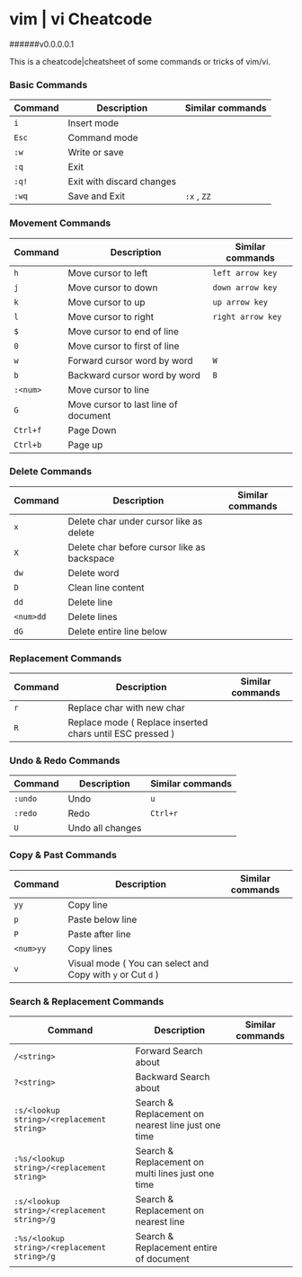 # vim | vi Cheatcode
######v0.0.0.0.1

This is a cheatcode|cheatsheet of some commands or tricks of vim/vi.

### Basic Commands
Command | Description | Similar commands
--- | --- | ---
`i` | Insert mode |
`Esc` | Command mode
`:w` | Write or save |
`:q` | Exit |
`:q!` | Exit with discard changes |
`:wq` | Save and Exit | `:x` , `ZZ`

### Movement Commands
Command | Description | Similar commands
--- | --- | ---
`h` | Move cursor to left | `left arrow key`
`j` | Move cursor to down | `down arrow key`
`k` | Move cursor to up | `up arrow key`
`l` | Move cursor to right | `right arrow key`
`$` | Move cursor to end of line |
`0` | Move cursor to first of line |
`w` | Forward cursor word by word | `W`
`b` | Backward cursor word by word | `B`
`:<num>` | Move cursor to line <num> |
`G` | Move cursor to last line of document |
`Ctrl+f` | Page Down |
`Ctrl+b` | Page up |

### Delete Commands
Command | Description | Similar commands 
--- | --- | ---
`x` | Delete char under cursor like as delete |
`X` | Delete char before cursor like as backspace |
`dw` | Delete word | 
`D` | Clean line content | 
`dd` | Delete line |
`<num>dd` | Delete <num> lines |
`dG` | Delete entire line below |

### Replacement Commands
Command | Description | Similar commands 
--- | --- | ---
`r` | Replace char with new char |
`R` | Replace mode ( Replace inserted chars until ESC pressed ) |

### Undo & Redo Commands
Command | Description | Similar commands 
--- | --- | ---
`:undo` | Undo | `u`
`:redo` | Redo | `Ctrl+r`
`U` | Undo all changes | 

### Copy & Past Commands
Command | Description | Similar commands 
--- | --- | ---
`yy` | Copy line |
`p` | Paste below line |
`P` | Paste after line |
`<num>yy` | Copy <num> lines |
`v` | Visual mode ( You can select and Copy with `y` or Cut `d` ) |

### Search & Replacement Commands
Command | Description | Similar commands 
--- | --- | ---
`/<string>` | Forward Search about <string> |
`?<string>` | Backward Search about <string> |
`:s/<lookup string>/<replacement string>` | Search & Replacement on nearest line just one time | 
`:%s/<lookup string>/<replacement string>` | Search & Replacement on multi lines just one time | 
`:s/<lookup string>/<replacement string>/g` | Search & Replacement on nearest line |
`:%s/<lookup string>/<replacement string>/g` | Search & Replacement entire of document | 
 

